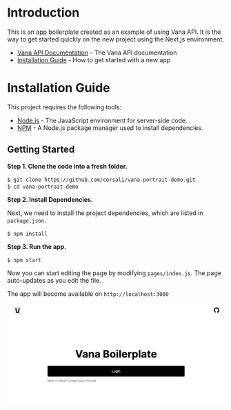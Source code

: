 # Introduction

This is an app boilerplate created as an example of using Vana API. It is the way to get started quickly on the new project using the Next.js environment.

- [Vana API Documentation](https://vana.gitbook.io/api/) - The Vana API documentation
- [Installation Guide](#installation-guide) - How to get started with a new app

# <a name='installation-guide'>Installation Guide</a>

This project requires the following tools:

- [Node.js](https://nodejs.org/en/) - The JavaScript environment for server-side code.
- [NPM](https://www.npmjs.com/) - A Node.js package manager used to install dependencies.

## Getting Started

**Step 1. Clone the code into a fresh folder.**

```
$ git clone https://github.com/corsali/vana-portrait-demo.git
$ cd vana-portrait-demo
```

**Step 2. Install Dependencies.**

Next, we need to install the project dependencies, which are listed in `package.json`.

```
$ npm install
```

**Step 3. Run the app.**

```
$ npm start
```

Now you can start editing the page by modifying `pages/index.js`. The page auto-updates as you edit the file.

The app will become available on `http://localhost:3000`

![](./assets/homepage.png)
